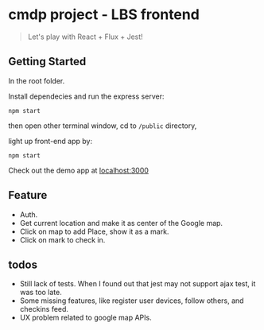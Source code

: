 # cmdp project - LBS frontend

>  Let's play with React + Flux + Jest!

## Getting Started


In the root folder.

Install dependecies and run the express server:

```
npm start
```

then open other terminal window, cd to ```/public``` directory,

light up front-end app by:

```
npm start
```

Check out the demo app at [localhost:3000](http://localhost:3000)


## Feature

- Auth.
- Get current location and make it as center of the Google map.
- Click on map to add Place, show it as a mark.
- Click on mark to check in.

## todos

- Still lack of tests. When I found out that jest may not support ajax test, it was too late.
- Some missing features, like register user devices, follow others, and checkins feed. 
- UX problem related to google map APIs. 
